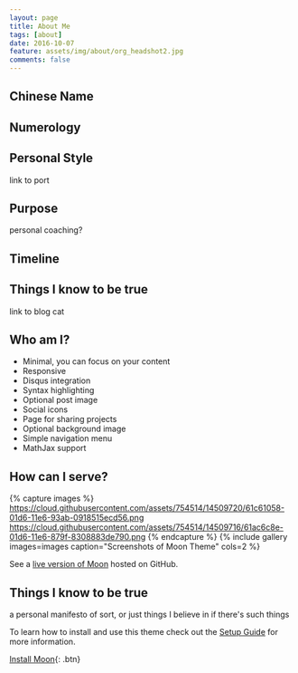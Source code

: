 ```yaml
---
layout: page
title: About Me
tags: [about]
date: 2016-10-07
feature: assets/img/about/org_headshot2.jpg
comments: false
---
```

<!--[JHO headshot](/assets/img/about/headshot2.jpg)  -->
## Chinese Name
## Numerology
## Personal Style
link to port
## Purpose
personal coaching?
## Timeline
## Things I know to be true
link to blog cat

## Who am I?
* Minimal, you can focus on your content
* Responsive
* Disqus integration
* Syntax highlighting
* Optional post image
* Social icons
* Page for sharing projects
* Optional background image
* Simple navigation menu
* MathJax support

## How can I serve?

{% capture images %}
    https://cloud.githubusercontent.com/assets/754514/14509720/61c61058-01d6-11e6-93ab-0918515ecd56.png
    https://cloud.githubusercontent.com/assets/754514/14509716/61ac6c8e-01d6-11e6-879f-8308883de790.png
{% endcapture %}
{% include gallery images=images caption="Screenshots of Moon Theme" cols=2 %}

See a [live version of Moon](http://taylantatli.github.io/Moon) hosted on GitHub.

## Things I know to be true
a personal manifesto of sort, or just things I believe in if there's such things

To learn how to install and use this theme check out the [Setup Guide](http://taylantatli.me/Moon/moon-theme/) for more information.

[Install Moon](https://github.com/TaylanTatli/Moon){: .btn}
